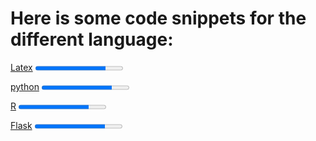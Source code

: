 

# Here is some code snippets for the different language:


[Latex](latex/) <progress value="80" max="100"></progress>


[python](python/) <progress value="80" max="100"></progress>

[R](R/) <progress value="80" max="100"></progress>

[Flask](Flask/) <progress value="80" max="100"></progress>
